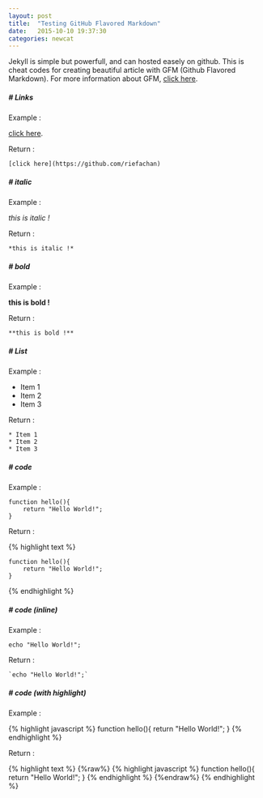 ```yaml
---
layout: post
title:  "Testing GitHub Flavored Markdown"
date:   2015-10-10 19:37:30
categories: newcat
---
```

Jekyll is simple but powerfull, and can hosted easely on github.
This is cheat codes for creating beautiful article with GFM (Github Flavored Markdown).
For more information about GFM, [click here](https://help.github.com/articles/github-flavored-markdown/).

##### # Links

Example :

[click here](https://github.com/riefachan).

Return :

```
[click here](https://github.com/riefachan)
```


##### # italic

Example :

*this is italic !*

Return :

```
*this is italic !*
```


##### # bold

Example :

**this is bold !**

Return :

```
**this is bold !**
```


##### # List

Example :

* Item 1
* Item 2
* Item 3

Return :

```
* Item 1
* Item 2
* Item 3
```


##### # code

Example :

```
function hello(){
	return "Hello World!";
}
```

Return :

{% highlight text %}
```
function hello(){
	return "Hello World!";
}
```
{% endhighlight %}


##### # code (inline)

Example :

`echo "Hello World!";`

Return :

````
`echo "Hello World!";`
````


##### # code (with highlight)

Example :

{% highlight javascript %}
function hello(){
	return "Hello World!";
}
{% endhighlight %}

Return :

{% highlight text %}
{%raw%}
{% highlight javascript %}
function hello(){
	return "Hello World!";
}
{% endhighlight %}
{%endraw%}
{% endhighlight %}
